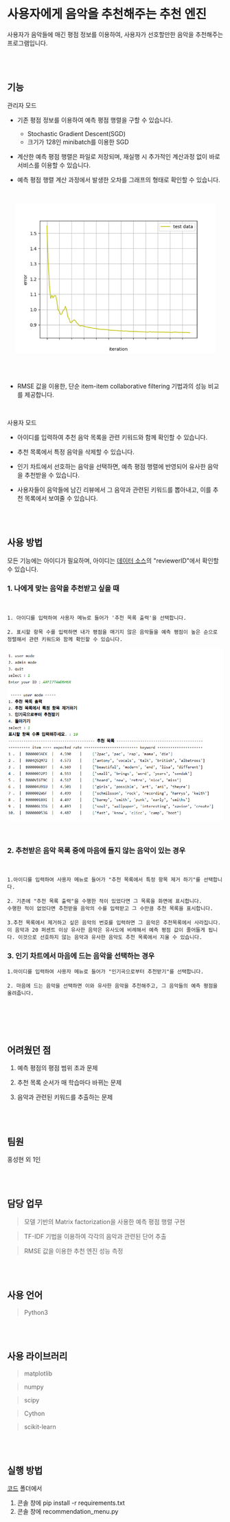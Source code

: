 # 사용자에게 음악을 추천해주는 추천 엔진
사용자가 음악들에 매긴 평점 정보를 이용하여, 사용자가 선호할만한 음악을 추천해주는 프로그램입니다.



</br></br>

## 기능
관리자 모드
 * 기존 평점 정보를 이용하여 예측 평점 행렬을 구할 수 있습니다.

   * Stochastic Gradient Descent(SGD)
   * 크기가 128인 minibatch를 이용한 SGD

 * 계산한 예측 평점 행렬은 파일로 저장되며, 재실행 시 추가적인 계산과정 없이 바로 서비스를 이용할 수 있습니다.

 * 예측 평점 행렬 계산 과정에서 발생한 오차를 그래프의 형태로 확인할 수 있습니다.

 </br>

 <p align = center><img src="이미지/에러 그래프.png" height="350px" alt="error-graph"></img></p>
 <br/>      

</br>

 * RMSE 값을 이용한, 단순 item-item collaborative filtering 기법과의 성능 비교를 제공합니다.


</br>

사용자 모드
 * 아이디를 입력하여 추천 음악 목록을 관련 키워드와 함께 확인할 수 있습니다.

 * 추천 목록에서 특정 음악을 삭제할 수 있습니다. 

 * 인기 차트에서 선호하는 음악을 선택하면, 예측 평점 행렬에 반영되어 유사한 음악을 추천받을 수 있습니다.

 * 사용자들이 음악들에 남긴 리뷰에서 그 음악과 관련된 키워드를 뽑아내고, 이를 추천 목록에서 보여줄 수 있습니다.

 </br></br>


## 사용 방법
  모든 기능에는 아이디가 필요하며, 아이디는 [데이터 소스](https://github.com/sunga201/MyRecommendationSystem/tree/master/%EC%BD%94%EB%93%9C/reviewData/Digital_Music_5.json)의 "reviewerID"에서 확인할 수 있습니다.

  ### 1. 나에게 맞는 음악을 추천받고 싶을 때 
  </br>

    1. 아이디를 입력하여 사용자 메뉴로 들어가 '추천 목록 출력'을 선택합니다.

    2. 표시할 항목 수를 입력하면 내가 평점을 매기지 않은 음악들을 예측 평점이 높은 순으로 정렬해서 관련 키워드와 함께 확인할 수 있습니다. 

 <p align = center><img src="이미지/추천 목록.png" height="400px" alt="recommand-list"></img></p>

</br>

  ### 2. 추천받은 음악 목록 중에 마음에 들지 않는 음악이 있는 경우
  </br>

    1.아이디를 입력하여 사용자 메뉴로 들어가 "추천 목록에서 특정 항목 제거 하기"를 선택합니다.

    2. 기존에 "추천 목록 출력"을 수행한 적이 있었다면 그 목록을 화면에 표시합니다. 
    수행한 적이 없었다면 추천받을 음악의 수를 입력받고 그 수만큼 추천 목록을 표시합니다.

    3.추천 목록에서 제거하고 싶은 음악의 번호를 입력하면 그 음악은 추천목록에서 사라집니다. 이 음악과 20 퍼센트 이상 유사한 음악은 유사도에 비례해서 예측 평점 값이 줄어들게 됩니다. 이것으로 선호하지 않는 음악과 유사한 음악도 추천 목록에서 지울 수 있습니다.
    
  ### 3. 인기 차트에서 마음에 드는 음악을 선택하는 경우
    1.아이디를 입력하여 사용자 메뉴로 들어가 "인기곡으로부터 추천받기"를 선택합니다.  

    2. 마음에 드는 음악을 선택하면 이와 유사한 음악을 추천해주고, 그 음악들의 예측 평점을 올려줍니다.
  </br>

 </br></br>


## 어려웠던 점
  1. 예측 평점의 평점 범위 초과 문제

  2. 추천 목록 순서가 매 학습마다 바뀌는 문제

  3. 음악과 관련된 키워드를 추출하는 문제

 </br></br>

## 팀원
  홍성현 외 1인

 </br></br>
 

## 담당 업무
> 모델 기반의 Matrix factorization을 사용한 예측 평점 행렬 구현

> TF-IDF 기법을 이용하여 각각의 음악과 관련된 단어 추출
  
> RMSE 값을 이용한 추천 엔진 성능 측정
> 


</br></br>

## 사용 언어
 > Python3
 
 </br></br>

## 사용 라이브러리
 > matplotlib

 > numpy

 > scipy

 > Cython

 > scikit-learn
 
 </br></br>




## 실행 방법
   [코드](https://github.com/sunga201/MyRecommendationSystem/tree/2021/01/17_revise/%EC%BD%94%EB%93%9C) 폴더에서
   1. 콘솔 창에 pip install -r requirements.txt
   2. 콘솔 창에 recommendation_menu.py
   